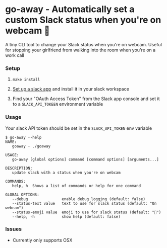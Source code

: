 # go-away - Automatically set a custom Slack status when you're on webcam 🎥

A tiny CLI tool to change your Slack status when you're on webcam. Useful for stopping your girlfriend from walking into the room when you're on a work call

### Setup

1. `make install`

2. [Set up a slack app](https://api.slack.com/authentication/basics) and install it in your slack workspace 

3. Find your "OAuth Access Token" from the Slack app console and set it to a `SLACK_API_TOKEEN` environment variable

### Usage

Your slack API token should be set in the `SLACK_API_TOKEN` env variable

```
$ go-away --help
NAME:
   goaway - ./goaway

USAGE:
   go-away [global options] command [command options] [arguments...]

DESCRIPTION:
   update slack with a status when you're on webcam

COMMANDS:
   help, h  Shows a list of commands or help for one command

GLOBAL OPTIONS:
   --debug               enable debug logging (default: false)
   --status-text value   text to use for slack status (default: "On webcam")
   --status-emoji value  emoji to use for slack status (default: "🎥")
   --help, -h            show help (default: false)
```

### Issues
- Currently only supports OSX
